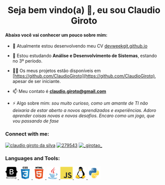 <h1 align="center">Seja bem vindo(a) 👋, eu sou Claudio Giroto</h1>
<h4 align="left">Abaixo você vai conhecer um pouco sobre mim:</h4>

- 🔭 Atualmente estou desenvolvendo meu CV [devweekgit.github.io](https://github.com/ClaudioGiroto/devweekgit.github.io)

- 🌱 Estou estudando **Análise e Desenvolvimento de Sistemas**, estando no 3º período.

- 👨‍💻 Os meus projetos estão disponíveis em [https://github.com/ClaudioGiroto](https://github.com/ClaudioGiroto), apesar de ser iniciante.

- 📫 Meu contato é **claudio.giroto@gmail.com**

- ⚡ Algo sobre mim: *sou muito curioso, como um amante de TI não deixaria de estar aberto a novos aprendizados e experiências. Adoro aprender coisas novas e novos desafios. Encaro como um jogo, que vou passando de fase*

<h3 align="left">Connect with me:</h3>
<p align="left">
<a href="https://linkedin.com/in/claudio giroto da silva" target="blank"><img align="center" src="https://raw.githubusercontent.com/rahuldkjain/github-profile-readme-generator/master/src/images/icons/Social/linked-in-alt.svg" alt="claudio giroto da silva" height="30" width="40" /></a>
<a href="https://stackoverflow.com/users/279543" target="blank"><img align="center" src="https://raw.githubusercontent.com/rahuldkjain/github-profile-readme-generator/master/src/images/icons/Social/stack-overflow.svg" alt="279543" height="30" width="40" /></a>
<a href="https://instagram.com/_girotao_" target="blank"><img align="center" src="https://raw.githubusercontent.com/rahuldkjain/github-profile-readme-generator/master/src/images/icons/Social/instagram.svg" alt="_girotao_" height="30" width="40" /></a>
</p>

<h3 align="left">Languages and Tools:</h3>
<p align="left"> <a href="https://getbootstrap.com" target="_blank" rel="noreferrer"> <img src="https://raw.githubusercontent.com/devicons/devicon/master/icons/bootstrap/bootstrap-plain-wordmark.svg" alt="bootstrap" width="40" height="40"/> </a> <a href="https://www.w3schools.com/css/" target="_blank" rel="noreferrer"> <img src="https://raw.githubusercontent.com/devicons/devicon/master/icons/css3/css3-original-wordmark.svg" alt="css3" width="40" height="40"/> </a> <a href="https://www.w3.org/html/" target="_blank" rel="noreferrer"> <img src="https://raw.githubusercontent.com/devicons/devicon/master/icons/html5/html5-original-wordmark.svg" alt="html5" width="40" height="40"/> </a> <a href="https://www.java.com" target="_blank" rel="noreferrer"> <img src="https://raw.githubusercontent.com/devicons/devicon/master/icons/java/java-original.svg" alt="java" width="40" height="40"/> </a> <a href="https://developer.mozilla.org/en-US/docs/Web/JavaScript" target="_blank" rel="noreferrer"> <img src="https://raw.githubusercontent.com/devicons/devicon/master/icons/javascript/javascript-original.svg" alt="javascript" width="40" height="40"/> </a> <a href="https://www.linux.org/" target="_blank" rel="noreferrer"> <img src="https://raw.githubusercontent.com/devicons/devicon/master/icons/linux/linux-original.svg" alt="linux" width="40" height="40"/> </a> <a href="https://www.python.org" target="_blank" rel="noreferrer"> <img src="https://raw.githubusercontent.com/devicons/devicon/master/icons/python/python-original.svg" alt="python" width="40" height="40"/> </a> </p>
